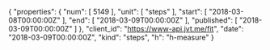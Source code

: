 {
  "properties": {
    "num": [
      5149
    ],
    "unit": [
      "steps"
    ],
    "start": [
      "2018-03-08T00:00:00Z"
    ],
    "end": [
      "2018-03-09T00:00:00Z"
    ],
    "published": [
      "2018-03-09T00:00:00Z"
    ]
  },
  "client_id": "https://www-api.jvt.me/fit",
  "date": "2018-03-09T00:00:00Z",
  "kind": "steps",
  "h": "h-measure"
}
